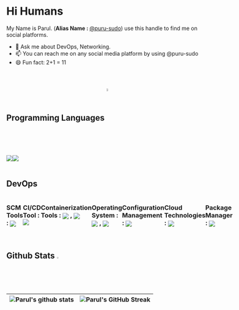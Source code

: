 # Hi Humans


My Name is Parul. (<b>Alias Name : </b>[@puru-sudo](http://puru_sudo.bio.link/)) use this handle to find me on social platforms. 

- 💬 Ask me about DevOps, Networking.
- 📫 You can reach me on any social media platform by using @puru-sudo
- 😄 Fun fact: 2+1 = 11 

<br>
<h2> Programming Languages <img src = "https://media2.giphy.com/media/QssGEmpkyEOhBCb7e1/giphy.gif?cid=ecf05e47a0n3gi1bfqntqmob8g9aid1oyj2wr3ds3mg700bl&rid=giphy.gif" width = 4% align = "center"> </h2>
<div style="display:flex">
  <img  src ='https://img.shields.io/badge/Python-ED8F22?style=for-the-badge&logo=python&logoColor=white'>
  <img  src ='https://img.shields.io/badge/Bash-00599C?style=for-the-badge&logo=Bash&logoColor=white'>
 </div>
 
<br>
 
 <h2> DevOps </h2>
<div style="display:flex">
  <h3> SCM Tools : <img src = "https://img.shields.io/badge/github-323330?style=for-the-badge&logo=github&logoColor=F7DF1E" align = "center"> </h3>
  <h3> CI/CD Tool : <img src = "https://img.shields.io/badge/jenkins-blue?style=for-the-badge&logo=jenkins&logoColor=black" align = "center"> </h3>
  <h3> Containerization Tools : <img  src ='https://img.shields.io/badge/docker-white?style=for-the-badge&logo=docker&logoColor=blue' align = "center"> , <img  src ='https://img.shields.io/badge/kubernetes-1572B6?style=for-the-badge&logo=kubernetes&logoColor=white' align = "center"> </h3>
  <h3> Operating System : <img  src ='https://img.shields.io/badge/linux-323330?style=for-the-badge&logo=linux&logoColor=F7DF1E' align = "center"> , <img  src ='https://img.shields.io/badge/windows-ED7755?style=for-the-badge&logo=windows&logoColor=white' align = "center"> </h3>
  <h3> Configuration Management : <img src = "https://img.shields.io/badge/ansible-323330?style=for-the-badge&logo=ansible&logoColor=F7DF1E" align = "center"> </h3>
  <h3> Cloud Technologies : <img src = "https://img.shields.io/badge/Azure%20cloud-0089D6?style=for-the-badge&logo=microsoft-azure&logoColor=white" align = "center"> </h3>
  <h3> Package Manager : <img src = "https://img.shields.io/badge/helm-20232A?style=for-the-badge&logo=helm&logoColor=61DAFB" align = "center"> </h3> 
 </div>
  
 <br>
 
 
 

 <h2>Github Stats <img src="https://aoenexus.com/assets/loader.gif" width= 2% ></h2>
 
 | ![Parul's github stats](https://github-readme-stats.vercel.app/api?username=puru-sudo&show_icons=true&theme=dark) | ![Parul's GitHub Streak](https://github-readme-streak-stats.herokuapp.com/?user=puru-sudo&theme=dark) |
| --- | --- |
